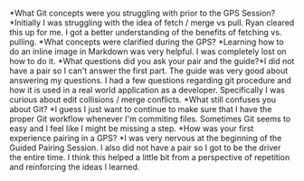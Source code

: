 *What Git concepts were you struggling with prior to the GPS Session?
*Initially I was struggling with the idea of fetch / merge vs pull. Ryan cleared this up for me. I got a better understanding of the benefits of fetching vs. pulling.
*What concepts were clarified during the GPS? *Learning how to do an inline image in Markdown was very helpful. I was completely lost on how to do it.
*What questions did you ask your pair and the guide?*I did not have a pair so I can't answer the first part. The guide was very good about answering my questions. I had a few questions regarding git procedure and how it is used in a real world application as a developer. Specifically I was curious about edit collisions / merge conflicts.
*What still confuses you about Git?
*I guess I just want to continue to make sure that I have the proper Git workflow whenever I'm commiting files. Sometimes Git seems to easy and I feel like I might be missing a step.
*How was your first experience pairing in a GPS?
*I was very nervous at the beginning of the Guided Pairing Session. I also did not have a pair so I got to be the driver the entire time. I think this helped a little bit from a perspective of repetition and reinforcing the ideas I learned.
